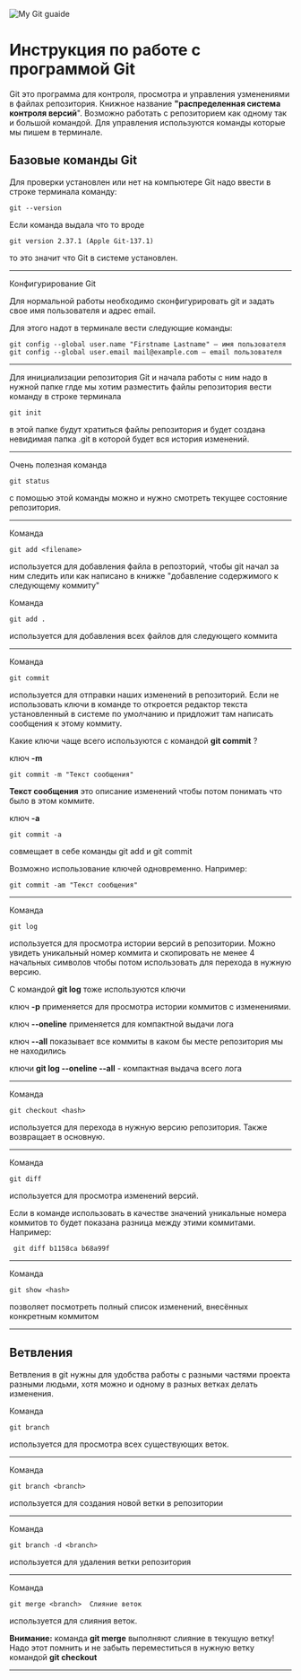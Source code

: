 

![My Git guaide](main.gif)



# Инструкция по работе с программой Git

Git это программа для контроля, просмотра и управления узменениями в файлах репозитория. Книжное название **"распределенная система контроля версий**". Возможно работать с репозиторием как одному так и большой командой. Для управления используются команды которые мы пишем в терминале. 

## Базовые команды Git

Для проверки установлен или нет на компьютере Git надо ввести в строке терминала команду:

    git --version

Если команда выдала что то вроде 

    git version 2.37.1 (Apple Git-137.1)

то это значит что Git в системе установлен.

___

Конфигурирование Git

Для нормальной работы необходимо сконфигурировать git и задать свое имя пользователя и адрес email. 

Для этого надот в терминале вести следующие команды:

    git config --global user.name "Firstname Lastname" — имя пользователя
    git config --global user.email mail@example.com — email пользователя

___


Для инициализации репозитория Git и начала работы с ним надо в нужной папке глде мы хотим разместить файлы репозитория вести команду в строке терминала

    git init

в этой папке будут хратиться файлы репозитория и будет создана невидимая папка .git в которой будет вся история изменений.

___

Очень полезная команда

    git status

c помошью этой команды можно и нужно смотреть текущее состояние репозитория. 

___

Команда 

    git add <filename>

используется для добавления файла в репозторий, чтобы git начал за ним следить или как написано в книжке "добавление содержимого к следующему коммиту"

Команда 

    git add .	

используется для добавления всех файлов для следующего коммита

___

Команда

    git commit

используется для отправки наших изменений в репозиторий. Если не использовать ключи в команде то откроется редактор текста установленный в системе по умолчанию и придложит там написать сообщения к этому коммиту.

Какие ключи чаще всего используются с командой **git commit** ?

ключ **-m**

    git commit -m "Текст сообщения"

**Текст сообщения** это описание изменений чтобы потом понимать что было в этом коммите.

ключ **-a**

    git commit -a

совмещает в себе команды git add и git commit

Возможно использование ключей одновременно. Например:

    git commit -am "Текст сообщения"

___

Команда 

    git log

используется для просмотра истории версий в репозитории. Можно увидеть уникальный номер коммита и скопировать не менее 4 начальных символов чтобы потом использовать для перехода в нужную версию.

С командой **git log** тоже используются ключи

ключ __-p__ применяется для просмотра истории коммитов с изменениями. 

ключ **--oneline** применяется для компактной выдачи лога

ключ **--all** показывает все коммиты в каком бы месте репозитория мы не находились

ключи **git log --oneline --all** - компактная выдача всего лога

___

 Команда 

    git checkout <hash>

используется для перехода в нужную версию репозитория. Также возвращает в основную. 

___

Команда 

    git diff

используется для просмотра изменений версий.

Если в команде использовать в качестве значений уникальные номера коммитов то будет показана разница между этими коммитами. Например:

     git diff b1158ca b68a99f     

___

Команда 

    git show <hash>

позволяет посмотреть полный список изменений, внесённых конкретным коммитом

___



## Ветвления

Ветвления в git нужны для удобства работы с разными частями проекта разными людьми, хотя можно и одному в разных ветках делать изменения. 

Команда


    git branch	
    
используется для просмотра всех существующих веток.

___

Команда

    git branch <branch>

используется для создания новой ветки в репозитории

___

Команда

    git branch -d <branch>

используется для удаления ветки репозитория

___

Команда

    git merge <branch>	Слияние веток

используется для слияния веток. 

__Внимание:__ команда __git merge__ выполняют слияние в текущую ветку! Надо этот помнить и не забыть переместиться в нужную ветку командой __git checkout__

___




